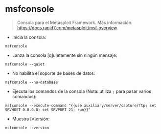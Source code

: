 # msfconsole

> Consola para el Metasploit Framework.
> Más información: <https://docs.rapid7.com/metasploit/msf-overview>.

- Inicia la consola:

`msfconsole`

- Lanza la consola [q]uietamente sin ningún mensaje:

`msfconsole --quiet`

- No habilita el soporte de bases de datos:

`msfconsole --no-database`

- Ejecuta los comandos de la consola (Nota: utiliza `;` para pasar varios comandos):

`msfconsole --execute-command "{{use auxiliary/server/capture/ftp; set SRVHOST 0.0.0.0; set SRVPORT 21; run}}"`

- Muestra [v]ersión:

`msfconsole --version`
